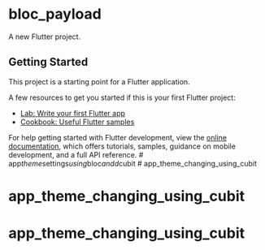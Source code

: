 # bloc_payload

A new Flutter project.

## Getting Started

This project is a starting point for a Flutter application.

A few resources to get you started if this is your first Flutter project:

- [Lab: Write your first Flutter app](https://docs.flutter.dev/get-started/codelab)
- [Cookbook: Useful Flutter samples](https://docs.flutter.dev/cookbook)

For help getting started with Flutter development, view the
[online documentation](https://docs.flutter.dev/), which offers tutorials,
samples, guidance on mobile development, and a full API reference.
#   a p p _ t h e m e _ s e t t i n g s _ u s i n g _ b l o c _ a n d d _ c u b i t  
 # app_theme_changing_using_cubit
# app_theme_changing_using_cubit
# app_theme_changing_using_cubit
